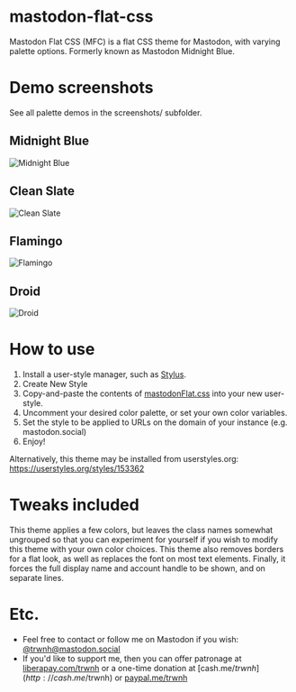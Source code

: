 # mastodon-flat-css
Mastodon Flat CSS (MFC) is a flat CSS theme for Mastodon, with varying palette options. Formerly known as Mastodon Midnight Blue.

# Demo screenshots
See all palette demos in the screenshots/ subfolder.
## Midnight Blue
![Midnight Blue](https://raw.githubusercontent.com/trwnh/mastodon-flat-css/master/screenshots/mfc-midnightBlue.png)
## Clean Slate
![Clean Slate](https://raw.githubusercontent.com/trwnh/mastodon-flat-css/master/screenshots/mfc-cleanSlate.png)
## Flamingo
![Flamingo](https://raw.githubusercontent.com/trwnh/mastodon-flat-css/master/screenshots/mfc-flamingo.png)
## Droid
![Droid](https://raw.githubusercontent.com/trwnh/mastodon-flat-css/master/screenshots/mfc-droid.png)

# How to use
1. Install a user-style manager, such as [Stylus](https://github.com/openstyles/stylus).
2. Create New Style
3. Copy-and-paste the contents of [mastodonFlat.css](https://github.com/trwnh/mastodon-flat-css/blob/master/mastodonFlat.css) into your new user-style.
4. Uncomment your desired color palette, or set your own color variables. 
5. Set the style to be applied to URLs on the domain of your instance (e.g. mastodon.social)
6. Enjoy!

Alternatively, this theme may be installed from userstyles.org: https://userstyles.org/styles/153362

# Tweaks included
This theme applies a few colors, but leaves the class names somewhat ungrouped so that you can experiment for yourself if you wish to modify this theme with your own color choices. This theme also removes borders for a flat look, as well as replaces the font on most text elements. Finally, it forces the full display name and account handle to be shown, and on separate lines.

# Etc.
- Feel free to contact or follow me on Mastodon if you wish: [@trwnh@mastodon.social](http://mastodon.social/@trwnh)
- If you'd like to support me, then you can offer patronage at [liberapay.com/trwnh](http://liberapay.com/trwnh) or a one-time donation at [cash.me/$trwnh](http://cash.me/$trwnh) or [paypal.me/trwnh](http://paypal.me/trwnh)
